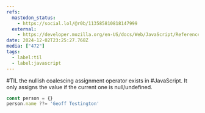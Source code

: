 ```yaml
---
refs:
  mastodon_status:
    - https://social.lol/@r0b/113585810818147999
  external:
    - https://developer.mozilla.org/en-US/docs/Web/JavaScript/Reference/Operators/Nullish_coalescing_assignment
date: 2024-12-02T23:25:27.768Z
media: ["472"]
tags:
  - label:til
  - label:javascript
---
```


#TIL the nullish coalescing assignment operator exists in #JavaScript. It only assigns the value if the current one is null/undefined.

```js
const person = {}
person.name ??= 'Geoff Testington'
```
